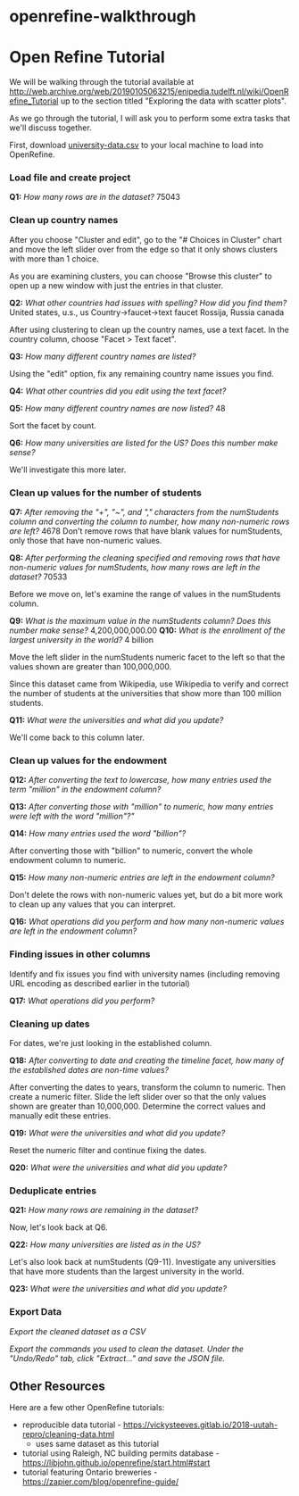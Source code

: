 # openrefine-walkthrough

# Open Refine Tutorial

We will be walking through the tutorial available at http://web.archive.org/web/20190105063215/enipedia.tudelft.nl/wiki/OpenRefine_Tutorial up to the section titled "Exploring the data with scatter plots".

As we go through the tutorial, I will ask you to perform some extra tasks that we'll discuss together.

First, download [university-data.csv](university-data.csv) to your local machine to load into OpenRefine. 

### Load file and create project

**Q1:** *How many rows are in the dataset?*
75043
### Clean up country names

After you choose "Cluster and edit", go to the "# Choices in Cluster" chart and move the left slider over from the edge so that it only shows clusters with more than 1 choice.

As you are examining clusters, you can choose "Browse this cluster" to open up a new window with just the entries in that cluster.

**Q2:** *What other countries had issues with spelling? How did you find them?*
United states, u.s., us
Country->faucet->text faucet
Rossija, Russia
canada


After using clustering to clean up the country names, use a text facet.  In the country column, choose "Facet > Text facet".

**Q3:** *How many different country names are listed?*


Using the "edit" option, fix any remaining country name issues you find. 

**Q4:** *What other countries did you edit using the text facet?*

**Q5:** *How many different country names are now listed?*
48

Sort the facet by count.

**Q6:** *How many universities are listed for the US?  Does this number make sense?*

We'll investigate this more later.

### Clean up values for the number of students

**Q7:** *After removing the "+", "~", and "," characters from the numStudents column and converting the column to number, how many non-numeric rows are left?*
4678
Don't remove rows that have blank values for numStudents, only those that have non-numeric values.

**Q8:** *After performing the cleaning specified and removing rows that have non-numeric values for numStudents, how many rows are left in the dataset?*
70533

Before we move on, let's examine the range of values in the numStudents column.  

**Q9:** *What is the maximum value in the numStudents column? Does this number make sense?*
4,200,000,000.00
**Q10:** *What is the enrollment of the largest university in the world?*
4 billion

Move the left slider in the numStudents numeric facet to the left so that the values shown are greater than 100,000,000.

Since this dataset came from Wikipedia, use Wikipedia to verify and correct the number of students at the universities that show more than 100 million students.

**Q11:** *What were the universities and what did you update?*

We'll come back to this column later.

### Clean up values for the endowment

**Q12:** *After converting the text to lowercase, how many entries used the term "million" in the endowment column?*

**Q13:** *After converting those with "million" to numeric, how many entries were left with the word "million"?"*

**Q14:** *How many entries used the word "billion"?*

After converting those with "billion" to numeric, convert the whole endowment column to numeric.

**Q15:** *How many non-numeric entries are left in the endowment column?*

Don't delete the rows with non-numeric values yet, but do a bit more work to clean up any values that you can interpret.  

**Q16:** *What operations did you perform and how many non-numeric values are left in the endowment column?*

### Finding issues in other columns

Identify and fix issues you find with university names (including removing URL encoding as described earlier in the tutorial)

**Q17:** *What operations did you perform?*

### Cleaning up dates

For dates, we're just looking in the established column.

**Q18:** *After converting to date and creating the timeline facet, how many of the established dates are non-time values?*

After converting the dates to years, transform the column to numeric.  Then create a numeric filter. Slide the left slider over so that the only values shown are greater than 10,000,000.  Determine the correct values and manually edit these entries.

**Q19:** *What were the universities and what did you update?*

Reset the numeric filter and continue fixing the dates.

**Q20:** *What were the universities and what did you update?*

### Deduplicate entries

**Q21:** *How many rows are remaining in the dataset?*

Now, let's look back at Q6.

**Q22:** *How many universities are listed as in the US?*

Let's also look back at numStudents (Q9-11). Investigate any universities that have more students than the largest university in the world.

**Q23:** *What were the universities and what did you update?*

### Export Data

*Export the cleaned dataset as a CSV*

*Export the commands you used to clean the dataset.  Under the "Undo/Redo" tab, click "Extract..." and save the JSON file.*

## Other Resources

Here are a few other OpenRefine tutorials:
* reproducible data tutorial - https://vickysteeves.gitlab.io/2018-uutah-repro/cleaning-data.html
    * uses same dataset as this tutorial
* tutorial using Raleigh, NC building permits database - https://libjohn.github.io/openrefine/start.html#start
* tutorial featuring Ontario breweries - https://zapier.com/blog/openrefine-guide/

